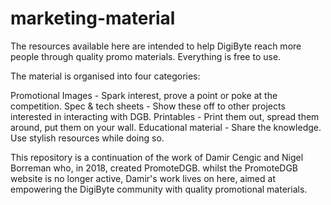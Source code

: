 # marketing-material

The resources available here are intended to help DigiByte reach more people through quality promo materials. Everything is free to use.

The material is organised into four categories:

  Promotional Images - Spark interest, prove a point or poke at the competition.
  Spec & tech sheets - Show these off to other projects interested in interacting with DGB.
  Printables - Print them out, spread them around, put them on your wall.
  Educational material - Share the knowledge. Use stylish resources while doing so.

This repository is a continuation of the work of Damir Cengic and Nigel Borreman who, in 2018, created PromoteDGB. whilst the PromoteDGB website is no longer active, Damir's work lives on here, aimed at empowering the DigiByte community with quality promotional materials. 



